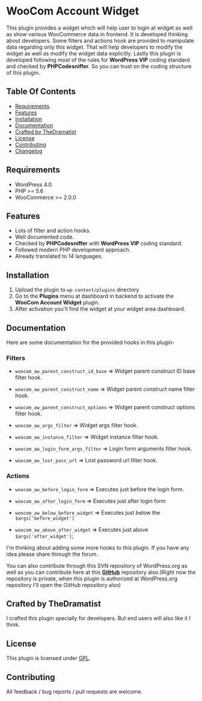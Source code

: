 # WooCom Account Widget

This plugin provides a widget which will help user to login at widget as well as show various WooCommerce data in frontend. It is developed thinking about developers. Some filters and actions hook are provided to manipulate data regarding only this widget. That will help developers to modify the widget as well as modify the widget data explicitly. Lastly this plugin is developed following most of the rules for **WordPress VIP** coding standard and checked by **PHPCodesniffer**. So you can trust on the coding structure of this plugin.

## Table Of Contents

* [Requirements](#requirements)
* [Features](#features)
* [Installation](#installation)
* [Documentation](#documentation)
* [Crafted by TheDramatist](#crafted-by-thedramatist)
* [License](#license)
* [Contributing](#contributing)
* [Changelog](#changelog)


## Requirements
* WordPress 4.0
* PHP >= 5.6
* WooCommerce >= 2.0.0

## Features
*   Lots of filter and action hooks.
*   Well documented code.
*   Checked by **PHPCodesniffer** with **WordPress VIP** coding standard.
*   Followed modern PHP development approach.
*   Already translated to 14 languages.

## Installation

1. Upload the plugin to `wp-content/plugins` directory
2. Go to the **Plugins** menu at dashboard in backend to activate the **WooCom Account Widget** plugin.
3. After activation you\'ll find the widget at your widget area dashboard.

## Documentation
Here are some documentation for the provided hooks in this plugin-

### Filters

* `woocom_aw_parent_construct_id_base` => Widget parent construct ID base filter hook.

* `woocom_aw_parent_construct_name` => Widget parent construct name filter hook.

* `woocom_aw_parent_construct_options` => Widget parent construct options filter hook.

* `woocom_aw_args_filter` => Widget args filter hook.

* `woocom_aw_instance_filter` => Widget instance filter hook.

* `woocom_aw_login_form_args_filter` => Login form arguments filter hook.

* `woocom_aw_lost_pass_url` => Lost password url filter hook.

### Actions

* `woocom_aw_before_login_form` => Executes just before the login form.

* `woocom_aw_after_login_form` => Executes just after login form

* `woocom_aw_below_before_widget` => Executes just below the `$args['before_widget']`

* `woocom_aw_above_after_widget` => Executes just above `$args['after_widget']`;

I'm thinking about adding some more hooks to this plugin. If you have any idea please share through the forum.

You can also contribute through this SVN repository of WordPress.org as well as you can contribute here at this **[GitHub](https://github.com/rnaby/woocom-account-widget)** repository also.(Right now the repository is private, when this plugin is authorized at WordPress.org repository I'll open the GitHub repository also)

## Crafted by TheDramatist

I crafted this plugin specially for developers. But end users will also like it I think. 

## License
This plugin is licensed under [GPL](https://www.gnu.org/licenses/gpl.txt).

## Contributing

All feedback / bug reports / pull requests are welcome.